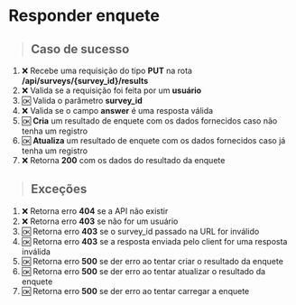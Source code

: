 # Responder enquete

> ## Caso de sucesso

1. ❌ Recebe uma requisição do tipo **PUT** na rota **/api/surveys/{survey_id}/results**
2. ❌ Valida se a requisição foi feita por um **usuário**
3. 🆗 Valida o parâmetro **survey_id**
4. ❌ Valida se o campo **answer** é uma resposta válida
5. 🆗 **Cria** um resultado de enquete com os dados fornecidos caso não tenha um registro
6. 🆗 **Atualiza** um resultado de enquete com os dados fornecidos caso já tenha um registro
7. ❌ Retorna **200** com os dados do resultado da enquete

> ## Exceções

1. ❌ Retorna erro **404** se a API não existir
2. ❌ Retorna erro **403** se não for um usuário
3. 🆗 Retorna erro **403** se o survey_id passado na URL for inválido
4. 🆗 Retorna erro **403** se a resposta enviada pelo client for uma resposta inválida
5. 🆗 Retorna erro **500** se der erro ao tentar criar o resultado da enquete
6. 🆗 Retorna erro **500** se der erro ao tentar atualizar o resultado da enquete
7. 🆗 Retorna erro **500** se der erro ao tentar carregar a enquete